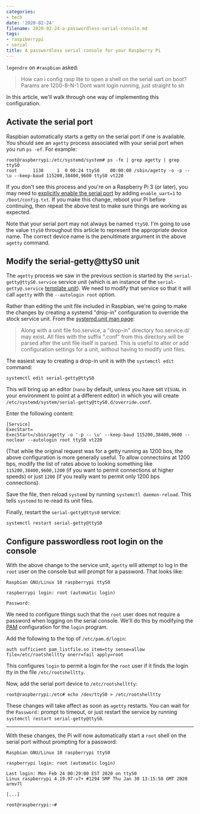 ```yaml
---
categories:
- tech
date: '2020-02-24'
filename: 2020-02-24-a-passwordless-serial-console.md
tags:
- raspiberrypi
- serial
title: A passwordless serial console for your Raspberry Pi
---
```


`legendre` on `#raspbian` asked:

> How can i config rasp lite to open a shell on the serial uart on boot? Params
> are 1200-8-N-1 Dont want login running, just straight to sh

In this article, we'll walk through one way of implementing this configuration.

## Activate the serial port

Raspbian automatically starts a getty on the serial port if one is available. You should see an `agetty` process associated with your serial port when you run `ps -ef`. For example:

```
root@raspberrypi:/etc/systemd/system# ps -fe | grep agetty | grep ttyS0
root      1138     1  0 00:24 ttyS0    00:00:00 /sbin/agetty -o -p -- \u --keep-baud 115200,38400,9600 ttyS0 vt220
```

If you don't see this process and you're on a Raspberry Pi 3 (or later), you may need to [explicitly enable the serial port][1] by adding `enable_uart=1` to `/boot/config.txt`. If you make this change, reboot your Pi before continuing, then repeat the above test to make sure things are working as expected.

Note that your serial port may not always be named `ttyS0`. I'm going to use the value `ttyS0` throughout this article to represent the appropriate device name. The correct device name is the penultimate argument in the above `agetty` command.

## Modify the serial-getty@ttyS0 unit

The `agetty` process we saw in the previous section is started by the `serial-getty@ttyS0.service` service unit (which is an instance of the `serial-getty@.service` [template unit][]). We need to modify that service so that it will call `agetty` with the `--autologin root` option.

[template unit]: https://fedoramagazine.org/systemd-template-unit-files/

Rather than editing the unit file included in Raspbian, we're going to make the changes by creating a systemd "drop-in" configuration to override the stock service unit.  From the [systemd.unit man page][]:

[systemd.unit man page]: https://www.freedesktop.org/software/systemd/man/systemd.unit.html

> Along with a unit file foo.service, a "drop-in" directory foo.service.d/ may exist. All files with the suffix ".conf" from this directory will be parsed after the unit file itself is parsed. This is useful to alter or add configuration settings for a unit, without having to modify unit files.

The easiest way to creating a drop-in unit is with the `systemctl edit` command:

```
systemctl edit serial-getty@ttyS0
```

This will bring up an editor (`nano` by default, unless you have set `VISUAL` in your environment to point at a different editor) in which you will create `/etc/systemd/system/serial-getty@ttyS0.d/override.conf`.

Enter the following content:

```
[Service]
ExecStart=
ExecStart=/sbin/agetty -o '-p -- \u' --keep-baud 115200,38400,9600 --noclear --autologin root ttyS0 vt220
```

(That while the original request was for a getty running as 1200 bos, the above configuration is more generally useful. To allow connectoins at 1200 bps, modify the list of rates above to looking something like `115200,38400,9600,1200` (if you want to permit connections at higher speeds) or just `1200` (if you really want to permit only 1200 bps connections).

Save the file, then reload `systemd` by running `systemctl daemon-reload`. This tells `systemd` to re-read its unit files.

Finally, restart the `serial-getty@ttys0` service:

```
systemctl restart serial-getty@ttyS0
```

## Configure passwordless root login on the console

With the above change to the service unit, `agetty` will attempt to log in the `root` user on the console but will prompt for a password. That looks like:

```
Raspbian GNU/Linux 10 raspberrypi ttyS0

raspberrypi login: root (automatic login)

Password:
```

We need to configure things such that the `root` user does not require a password when logging on the serial console. We'll do this by modifying the [PAM][] configuration for the `login` program.

[PAM]: http://www.linux-pam.org/

Add the following to the top of `/etc/pam.d/login`:

```
auth sufficient pam_listfile.so item=tty sense=allow file=/etc/rootshelltty onerr=fail apply=root
```

This configures `login` to permit a login for the `root` user if it finds the login tty in the file `/etc/rootshelltty`.

Now, add the serial port device to `/etc/rootshelltty`:

```
root@raspberrypi:/etc# echo /dev/ttyS0 > /etc/rootshelltty
```

These changes will take affect as soon as `agetty` restarts. You can wait for the `Password:` prompt to timeout, or just restart the service by running `systemctl restart serial-getty@ttyS0`.

---

With these changes, the Pi will now automatically start a `root` shell on the serial port without prompting for a password:

```
Raspbian GNU/Linux 10 raspberrypi ttyS0

raspberrypi login: root (automatic login)

Last login: Mon Feb 24 00:29:00 EST 2020 on ttyS0
Linux raspberrypi 4.19.97-v7+ #1294 SMP Thu Jan 30 13:15:58 GMT 2020 armv7l

[...]

root@raspberrypi:~#

```

[1]: https://www.raspberrypi.org/forums/viewtopic.php?f=28&t=141195